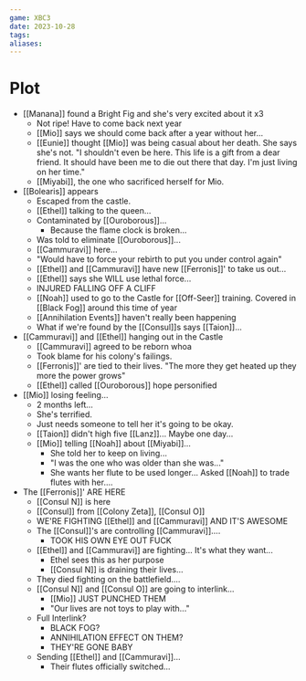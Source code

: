 ```yaml
---
game: XBC3
date: 2023-10-28
tags: 
aliases:
---
```

# Plot
- [[Manana]] found a Bright Fig and she's very excited about it x3
	- Not ripe! Have to come back next year
	- [[Mio]] says we should come back after a year without her...
	- [[Eunie]] thought [[Mio]] was being casual about her death. She says she's not. "I shouldn't even be here. This life is a gift from a dear friend. It should have been me to die out there that day. I'm just living on her time."
	- [[Miyabi]], the one who sacrificed herself for Mio.
- [[Bolearis]] appears
	- Escaped from the castle.
	- [[Ethel]] talking to the queen...
	- Contaminated by [[Ouroborous]]...
		- Because the flame clock is broken...
	- Was told to eliminate [[Ouroborous]]...
	- [[Cammuravi]] here...
	- "Would have to force your rebirth to put you under control again"
	- [[Ethel]] and [[Cammuravi]] have new [[Ferronis]]' to take us out...
	- [[Ethel]] says she WILL use lethal force...
	- INJURED FALLING OFF A CLIFF
	- [[Noah]] used to go to the Castle for [[Off-Seer]] training. Covered in [[Black Fog]] around this time of year
	- [[Annihilation Events]] haven't really been happening
	- What if we're found by the [[Consul]]s says [[Taion]]...
- [[Cammuravi]] and [[Ethel]] hanging out in the Castle
	- [[Cammuravi]] agreed to be reborn whoa
	- Took blame for his colony's failings.
	- [[Ferronis]]' are tied to their lives. "The more they get heated up they more the power grows"
	- [[Ethel]] called [[Ouroborous]] hope personified
- [[Mio]] losing feeling...
	- 2 months left...
	- She's terrified.
	- Just needs someone to tell her it's going to be okay.
	- [[Taion]] didn't high five [[Lanz]]... Maybe one day...
	- [[Mio]] telling [[Noah]] about [[Miyabi]]...
		- She told her to keep on living...
		- "I was the one who was older than she was..."
		-  She wants her flute to be used longer... Asked [[Noah]] to trade flutes with her....
- The [[Ferronis]]' ARE HERE
	- [[Consul N]] is here
	- [[Consul]] from [[Colony Zeta]], [[Consul O]]
	- WE'RE FIGHTING [[Ethel]] and [[Cammuravi]] AND IT'S AWESOME
	- The [[Consul]]'s are controlling [[Cammuravi]]....
		- TOOK HIS OWN EYE OUT FUCK
	- [[Ethel]] and [[Cammuravi]] are fighting... It's what they want...
		- Ethel sees this as her purpose
		- [[Consul N]] is draining their lives...
	- They died fighting on the battlefield....
	- [[Consul N]] and [[Consul O]] are going to interlink...
		- [[Mio]] JUST PUNCHED THEM
		- "Our lives are not toys to play with..."
	- Full Interlink?
		- BLACK FOG?
		- ANNIHILATION EFFECT ON THEM?
		- THEY'RE GONE BABY
	- Sending [[Ethel]] and [[Cammuravi]]...
		- Their flutes officially switched...